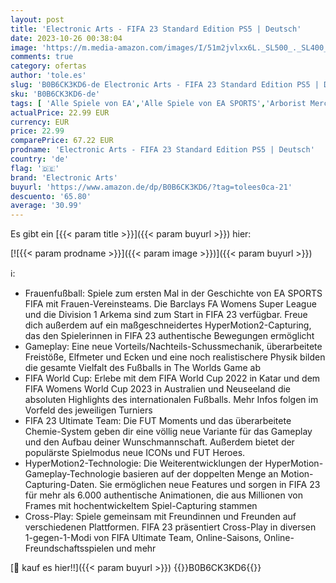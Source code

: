 ```yaml
---
layout: post
title: 'Electronic Arts - FIFA 23 Standard Edition PS5 | Deutsch'
date: 2023-10-26 00:38:04
image: 'https://m.media-amazon.com/images/I/51m2jvlxx6L._SL500_._SL400_.jpg'
comments: true
category: ofertas
author: 'tole.es'
slug: 'B0B6CK3KD6-de Electronic Arts - FIFA 23 Standard Edition PS5 | Deutsch'
sku: 'B0B6CK3KD6-de'
tags: [ 'Alle Spiele von EA','Alle Spiele von EA SPORTS','Arborist Merchandising Root','Custom Stores','Die am meisten erwarteten Spiele','EA','EA SPORTS','Fußball','Games','PlayStation 5','Self Service','Shops','Software & Games für Kinder','Special Features Stores','Spiele für PlayStation 5','electronic arts','f8b54e7c-b5af-44fa-ab8d-ed3fc1641e33_0','f8b54e7c-b5af-44fa-ab8d-ed3fc1641e33_9201','🇩🇪', ]
actualPrice: 22.99 EUR
currency: EUR
price: 22.99
comparePrice: 67.22 EUR
prodname: 'Electronic Arts - FIFA 23 Standard Edition PS5 | Deutsch'
country: 'de'
flag: '🇩🇪'
brand: 'Electronic Arts'
buyurl: 'https://www.amazon.de/dp/B0B6CK3KD6/?tag=tolees0ca-21'
descuento: '65.80'
average: '30.99'
---
```


Es gibt ein [{{< param title >}}]({{< param buyurl >}}) hier:

[![{{< param prodname >}}]({{< param image >}})]({{< param buyurl >}})

ℹ️:

- Frauenfußball: Spiele zum ersten Mal in der Geschichte von EA SPORTS FIFA mit Frauen-Vereinsteams. Die Barclays FA Womens Super League und die Division 1 Arkema sind zum Start in FIFA 23 verfügbar. Freue dich außerdem auf ein maßgeschneidertes HyperMotion2-Capturing, das den Spielerinnen in FIFA 23 authentische Bewegungen ermöglicht
- Gameplay: Eine neue Vorteils/Nachteils-Schussmechanik, überarbeitete Freistöße, Elfmeter und Ecken und eine noch realistischere Physik bilden die gesamte Vielfalt des Fußballs in The Worlds Game ab
- FIFA World Cup: Erlebe mit dem FIFA World Cup 2022 in Katar und dem FIFA Womens World Cup 2023 in Australien und Neuseeland die absoluten Highlights des internationalen Fußballs. Mehr Infos folgen im Vorfeld des jeweiligen Turniers
- FIFA 23 Ultimate Team: Die FUT Moments und das überarbeitete Chemie-System geben dir eine völlig neue Variante für das Gameplay und den Aufbau deiner Wunschmannschaft. Außerdem bietet der populärste Spielmodus neue ICONs und FUT Heroes.
- HyperMotion2-Technologie: Die Weiterentwicklungen der HyperMotion-Gameplay-Technologie basieren auf der doppelten Menge an Motion-Capturing-Daten. Sie ermöglichen neue Features und sorgen in FIFA 23 für mehr als 6.000 authentische Animationen, die aus Millionen von Frames mit hochentwickeltem Spiel-Capturing stammen
- Cross-Play: Spiele gemeinsam mit Freundinnen und Freunden auf verschiedenen Plattformen. FIFA 23 präsentiert Cross-Play in diversen 1-gegen-1-Modi von FIFA Ultimate Team, Online-Saisons, Online-Freundschaftsspielen und mehr

[🛒 kauf es hier!!]({{< param buyurl >}})
{{<world>}}B0B6CK3KD6{{</world>}}
